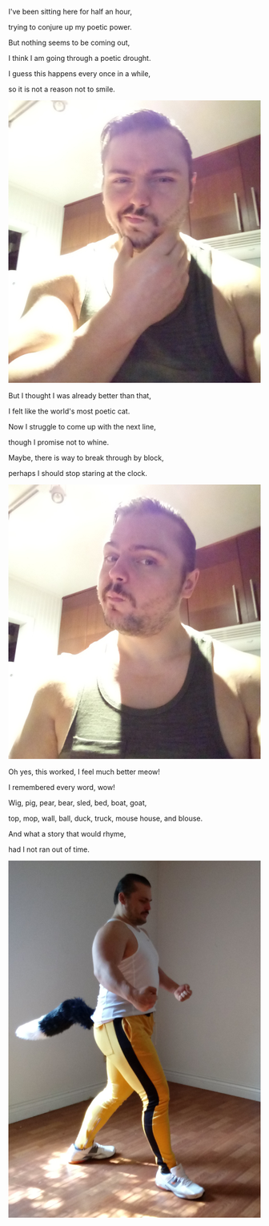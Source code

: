 I've been sitting here for half an hour,

trying to conjure up my poetic power.

But nothing seems to be coming out,

I think I am going through a poetic drought.

I guess this happens every once in a while,

so it is not a reason not to smile.

![Guess](files/poetry-0083-guess.jpg)

But I thought I was already better than that,

I felt like the world's most poetic cat.

Now I struggle to come up with the next line,

though I promise not to whine.

Maybe, there is way to break through by block,

perhaps I should stop staring at the clock.

![Amaze](files/poetry-0083-amaze.jpg)

Oh yes, this worked, I feel much better meow!

I remembered every word, wow!

Wig, pig, pear, bear, sled, bed, boat, goat,

top, mop, wall, ball, duck, truck, mouse house, and blouse.

And what a story that would rhyme,

had I not ran out of time.

![Noes](files/poetry-0083-noes.jpg)
